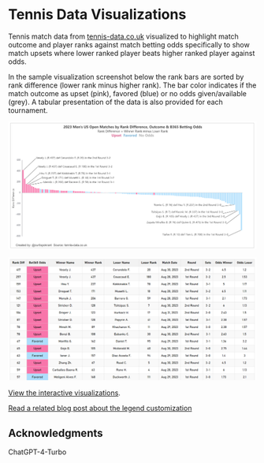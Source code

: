 # Tennis Data Visualizations

Tennis match data from <a href="http://tennis-data.co.uk" target="_blank">tennis-data.co.uk</a> visualized to highlight match outcome and player ranks against match betting odds specifically to show match upsets where lower ranked player beats higher ranked player against odds.

In the sample visualization screenshot below the rank bars are sorted by rank difference (lower rank minus higher rank). The bar color indicates if the match outcome as upset (pink), favored (blue) or no odds given/available (grey). A tabular presentation of the data is also provided for each tournament.

![Sample visualization - 2023 Men's US Open](2023-Mens-US-Open.png)

![Sample visualization - 2023 Men's US Open Table](2023-Mens-US-Open-table.png)


<a href="https://curtispokrant.com/public_data/tennis_data?year=2023+Men%27s&tournament=US+Open" target="_blank">View the interactive visualizations</a>.

<a href="https://curtispokrant.com/?p=2106" target="_blank">Read a related blog post about the legend customization</a>

## Acknowledgments

ChatGPT-4-Turbo
